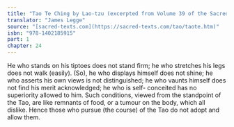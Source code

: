 ```yaml
---
title: "Tao Te Ching by Lao-tzu (excerpted from Volume 39 of the Sacred Books of the East.)"
translator: "James Legge"
source: "[sacred-texts.com](https://sacred-texts.com/tao/taote.htm)"
isbn: "978-1402185915"
part: 1
chapter: 24
---
```

He who stands on his tiptoes does not stand firm; he who stretches
his legs does not walk (easily). (So), he who displays himself does
not shine; he who asserts his own views is not distinguished; he who
vaunts himself does not find his merit acknowledged; he who is self-
conceited has no superiority allowed to him. Such conditions, viewed
from the standpoint of the Tao, are like remnants of food, or a tumour
on the body, which all dislike. Hence those who pursue (the course)
of the Tao do not adopt and allow them.